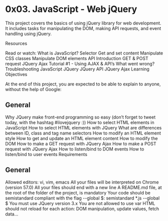 # 0x03. JavaScript - Web jQuery

This project covers the basics of using jQuery library for web development. It includes tasks for manipulating the DOM, making API requests, and event handling using jQuery.

Resources

Read or watch:
What is JavaScript?
Selector
Get and set content
Manipulate CSS classes
Manipulate DOM elements
API Introduction
GET & POST request
JQuery Ajax Tutorial #1 - Using AJAX & API’s
What went wrong? Troubleshooting JavaScript
JQuery
JQuery API
JQuery Ajax
Learning Objectives

At the end of this project, you are expected to be able to explain to anyone, without the help of Google:

## General
Why JQuery make front-end programming so easy (don’t forget to tweet today, with the hashtag #ilovejquery :))
How to select HTML elements in JavaScript
How to select HTML elements with JQuery
What are differences between ID, class and tag name selectors
How to modify an HTML element style
How to get and update an HTML element content
How to modify the DOM
How to make a GET request with JQuery Ajax
How to make a POST request with JQuery Ajax
How to listen/bind to DOM events
How to listen/bind to user events
Requirements

## General
Allowed editors: vi, vim, emacs
All your files will be interpreted on Chrome (version 57.0)
All your files should end with a new line
A README.md file, at the root of the folder of the project, is mandatory
Your code should be semistandard compliant with the flag --global $: semistandard *.js --global $
You must use JQuery version 3.x
You are not allowed to use var
HTML should not reload for each action: DOM manipulation, update values, fetch data…
